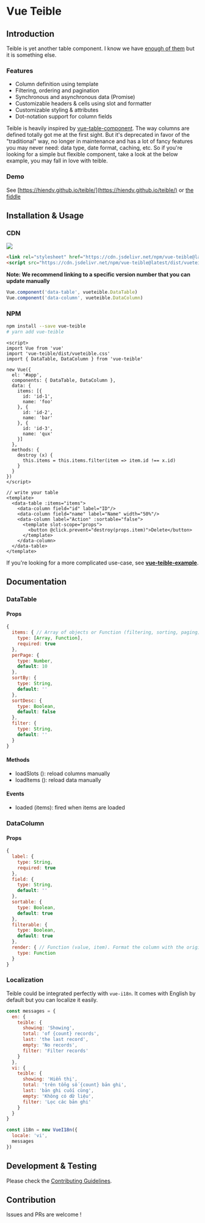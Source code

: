 # Vue Teible
## Introduction
Teible is yet another table component. I know we have [enough of them](https://github.com/vuejs/awesome-vue#table) but it is something else.

### Features
- Column definition using template
- Filtering, ordering and pagination
- Synchronous and asynchronous data (Promise)
- Customizable headers & cells using slot and formatter
- Customizable styling & attributes
- Dot-notation support for column fields

Teible is heavily inspired by [vue-table-component](https://github.com/spatie/vue-table-component). The way columns are defined totally got me at the first sight. But it's deprecated in favor of the "traditional" way, no longer in maintenance and has a lot of fancy features you may never need: data type, date format, caching, etc. So if you're looking for a simple but flexible component, take a look at the below example, you may fall in love with teible.

### Demo
See [https://hiendv.github.io/teible/](https://hiendv.github.io/teible/) or [the fiddle](https://jsfiddle.net/o4m7k1z6/6/)

## Installation & Usage
### CDN
[![](https://data.jsdelivr.com/v1/package/npm/vue-teible/badge)](https://www.jsdelivr.com/package/npm/vue-teible)
```html
<link rel="stylesheet" href="https://cdn.jsdelivr.net/npm/vue-teible@latest/dist/vueteible.css" crossorigin="anonymous">
<script src="https://cdn.jsdelivr.net/npm/vue-teible@latest/dist/vueteible.iife.js" crossorigin="anonymous"></script>
```
**Note: We recommend linking to a specific version number that you can update manually**
```js
Vue.component('data-table', vueteible.DataTable)
Vue.component('data-column', vueteible.DataColumn)
```

### NPM
```bash
npm install --save vue-teible
# yarn add vue-teible
```

```vue
<script>
import Vue from 'vue'
import 'vue-teible/dist/vueteible.css'
import { DataTable, DataColumn } from 'vue-teible'

new Vue({
  el: '#app',
  components: { DataTable, DataColumn },
  data: {
    items: [{
      id: 'id-1',
      name: 'foo'
    }, {
      id: 'id-2',
      name: 'bar'
    }, {
      id: 'id-3',
      name: 'qux'
    }]
  },
  methods: {
    destroy (x) {
      this.items = this.items.filter(item => item.id !== x.id)
    }
  }
})
</script>

// write your table
<template>
  <data-table :items="items">
    <data-column field="id" label="ID"/>
    <data-column field="name" label="Name" width="50%"/>
    <data-column label="Action" :sortable="false">
      <template slot-scope="props">
        <button @click.prevent="destroy(props.item)">Delete</button>
      </template>
    </data-column>
  </data-table>
</template>
```

If you're looking for a more complicated use-case, see **[vue-teible-example](/packages/vue-teible-example)**.
## Documentation
### DataTable
#### Props
```js
{
  items: { // Array of objects or Function (filtering, sorting, paging)
    type: [Array, Function],
    required: true
  },
  perPage: {
    type: Number,
    default: 10
  },
  sortBy: {
    type: String,
    default: ''
  },
  sortDesc: {
    type: Boolean,
    default: false
  },
  filter: {
    type: String,
    default: ''
  }
}
```
#### Methods
+ loadSlots (): reload columns manually
+ loadItems (): reload data manually

#### Events
+ loaded (items): fired when items are loaded

### DataColumn
#### Props
```js
{
  label: {
    type: String,
    required: true
  },
  field: {
    type: String,
    default: ''
  },
  sortable: {
    type: Boolean,
    default: true
  },
  filterable: {
    type: Boolean,
    default: true
  },
  render: { // Function (value, item). Format the column with the original value reserved at $_[field]
    type: Function
  }
}
```

### Localization
Teible could be integrated perfectly with `vue-i18n`. It comes with English by default but you can localize it easily.
```js
const messages = {
  en: {
    teible: {
      showing: 'Showing',
      total: 'of {count} records',
      last: 'the last record',
      empty: 'No records',
      filter: 'Filter records'
    }
  },
  vi: {
    teible: {
      showing: 'Hiển thị',
      total: 'trên tổng số {count} bản ghi',
      last: 'bản ghi cuối cùng',
      empty: 'Không có dữ liệu',
      filter: 'Lọc các bản ghi'
    }
  }
}

const i18n = new VueI18n({
  locale: 'vi',
  messages
})

```

## Development & Testing
Please check the [Contributing Guidelines](https://github.com/hiendv/teible/blob/master/CONTRIBUTING.md).

## Contribution
Issues and PRs are welcome !
